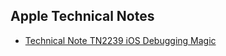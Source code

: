 ## Apple Technical Notes

* [Technical Note TN2239 iOS Debugging Magic](https://developer.apple.com/library/ios/technotes/tn2239/_index.html)
